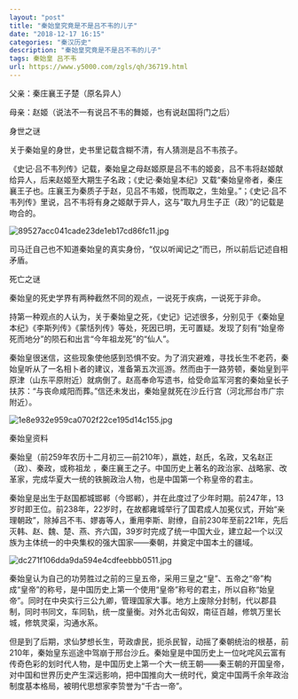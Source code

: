 ```yaml
---
layout: "post"
title: "秦始皇究竟是不是吕不韦的儿子"
date: "2018-12-17 16:15"
categories: "秦汉历史"
description: "秦始皇究竟是不是吕不韦的儿子"
tags: 秦始皇 吕不韦
url: https://www.y5000.com/zgls/qh/36719.html
---
```






父亲：秦庄襄王子楚（原名异人）

母亲：赵姬（说法不一有说吕不韦的舞姬，也有说赵国将门之后）  

身世之谜  

关于秦始皇的身世，史书里记载含糊不清，有人猜测是吕不韦孩子。  

《史记·吕不韦列传》记载，秦始皇之母赵姬原是吕不韦的姬妾，吕不韦将赵姬献给异人，后来赵姬至大期生子名政；《史记·秦始皇本纪》又载“秦始皇帝者，秦庄襄王子也。庄襄王为秦质子于赵，见吕不韦姬，悦而取之，生始皇。”；《史记·吕不韦列传》里说，吕不韦将有身之姬献于异人，这与“取九月生子正（政）”的记载是吻合的。  

![89527acc041cade23de1eb17cd86fc11.jpg](https://img.y5000.com/uploads/allimg/181105/89527acc041cade23de1eb17cd86fc11.jpg)

司马迁自己也不知道秦始皇的真实身份，“仅以听闻记之”而已，所以前后记述自相矛盾。  

死亡之谜  

秦始皇的死史学界有两种截然不同的观点，一说死于疾病，一说死于非命。  

持第一种观点的人认为，关于秦始皇之死，《史记》记述很多，分别见于《秦始皇本纪》《李斯列传》《蒙恬列传》等处，死因已明，无可置疑。发现了刻有“始皇帝死而地分”的陨石和出言“今年祖龙死”的“仙人”。  

秦始皇很迷信，这些现象使他感到恐惧不安。为了消灾避难，寻找长生不老药，秦始皇听从了一名相卜者的建议，准备第五次巡游。然而由于一路劳顿，秦始皇到平原津（山东平原附近）就病倒了。赵高奉命写遗书，给受命监军河套的秦始皇长子扶苏：“与丧命咸阳而葬。”信还未发出，秦始皇就死在沙丘行宫（河北邢台市广宗附近）。  

![1e8e932e959ca0702f22ce195d14c155.jpg](https://img.y5000.com/uploads/allimg/181105/1e8e932e959ca0702f22ce195d14c155.jpg)

秦始皇资料

秦始皇（前259年农历十二月初三—前210年），嬴姓，赵氏，名政，又名赵正（政）、秦政，或称祖龙
，秦庄襄王之子。中国历史上著名的政治家、战略家、改革家，完成华夏大一统的铁腕政治人物，也是中国第一个称皇帝的君主。

秦始皇是出生于赵国都城邯郸（今邯郸），并在此度过了少年时期。前247年，13岁时即王位。前238年，22岁时，在故都雍城举行了国君成人加冕仪式，开始“亲理朝政”，除掉吕不韦、嫪毐等人，重用李斯、尉缭，自前230年至前221年，先后灭韩、赵、魏、楚、燕、齐六国，39岁时完成了统一中国大业，建立起一个以汉族为主体统一的中央集权的强大国家——秦朝，并奠定中国本土的疆域。  

![dc271f106dda9da594e4cdfeebbb0511.jpg](https://img.y5000.com/uploads/allimg/181105/dc271f106dda9da594e4cdfeebbb0511.jpg)

秦始皇认为自己的功劳胜过之前的三皇五帝，采用三皇之“皇”、五帝之“帝”构成“皇帝”的称号，是中国历史上第一个使用“皇帝”称号的君主，所以自称“始皇帝”。同时在中央实行三公九卿，管理国家大事。地方上废除分封制，代以郡县制，同时书同文，车同轨，统一度量衡。对外北击匈奴，南征百越，修筑万里长城，修筑灵渠，沟通水系。  

但是到了后期，求仙梦想长生，苛政虐民，扼杀民智，动摇了秦朝统治的根基，前210年，秦始皇东巡途中驾崩于邢台沙丘。秦始皇是中国历史上一位叱咤风云富有传奇色彩的划时代人物，是中国历史上第一个大一统王朝——秦王朝的开国皇帝，对中国和世界历史产生深远影响，把中国推向大一统时代，奠定中国两千余年政治制度基本格局，被明代思想家李贽誉为“千古一帝”。  

  
